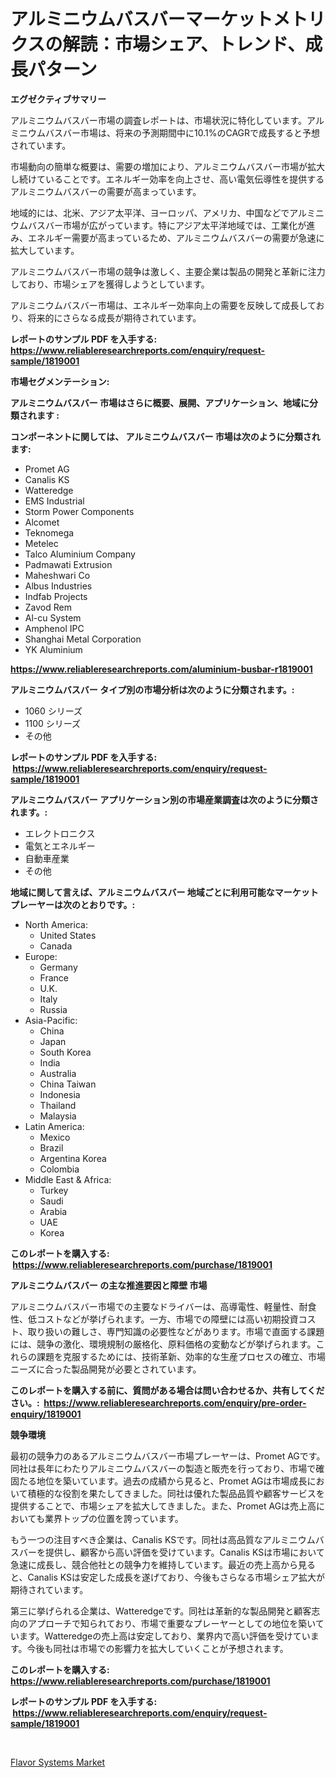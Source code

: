 <p><h1>アルミニウムバスバーマーケットメトリクスの解読：市場シェア、トレンド、成長パターン</h1></p><p><strong>エグゼクティブサマリー</strong></p>
<p><p>アルミニウムバスバー市場の調査レポートは、市場状況に特化しています。アルミニウムバスバー市場は、将来の予測期間中に10.1%のCAGRで成長すると予想されています。 </p><p>市場動向の簡単な概要は、需要の増加により、アルミニウムバスバー市場が拡大し続けていることです。エネルギー効率を向上させ、高い電気伝導性を提供するアルミニウムバスバーの需要が高まっています。</p><p>地域的には、北米、アジア太平洋、ヨーロッパ、アメリカ、中国などでアルミニウムバスバー市場が広がっています。特にアジア太平洋地域では、工業化が進み、エネルギー需要が高まっているため、アルミニウムバスバーの需要が急速に拡大しています。</p><p>アルミニウムバスバー市場の競争は激しく、主要企業は製品の開発と革新に注力しており、市場シェアを獲得しようとしています。</p><p>アルミニウムバスバー市場は、エネルギー効率向上の需要を反映して成長しており、将来的にさらなる成長が期待されています。</p></p>
<p><strong>レポートのサンプル PDF を入手する: <a href="https://www.reliableresearchreports.com/enquiry/request-sample/1819001">https://www.reliableresearchreports.com/enquiry/request-sample/1819001</a></strong></p>
<p><strong>市場セグメンテーション:</strong></p>
<p><strong> アルミニウムバスバー 市場はさらに概要、展開、アプリケーション、地域に分類されます :</strong></p>
<p><strong>コンポーネントに関しては、 アルミニウムバスバー 市場は次のように分類されます: &nbsp;</strong></p>
<p><ul><li>Promet AG</li><li>Canalis KS</li><li>Watteredge</li><li>EMS Industrial</li><li>Storm Power Components</li><li>Alcomet</li><li>Teknomega</li><li>Metelec</li><li>Talco Aluminium Company</li><li>Padmawati Extrusion</li><li>Maheshwari Co</li><li>Albus Industries</li><li>Indfab Projects</li><li>Zavod Rem</li><li>Al-cu System</li><li>Amphenol IPC</li><li>Shanghai Metal Corporation</li><li>YK Aluminium</li></ul></p>
<p><strong><a href="https://www.reliableresearchreports.com/aluminium-busbar-r1819001">https://www.reliableresearchreports.com/aluminium-busbar-r1819001</a></strong></p>
<p><strong> アルミニウムバスバー タイプ別の市場分析は次のように分類されます。:</strong></p>
<p><ul><li>1060 シリーズ</li><li>1100 シリーズ</li><li>その他</li></ul></p>
<p><strong>レポートのサンプル PDF を入手する: &nbsp;<a href="https://www.reliableresearchreports.com/enquiry/request-sample/1819001">https://www.reliableresearchreports.com/enquiry/request-sample/1819001</a></strong></p>
<p><strong> アルミニウムバスバー アプリケーション別の市場産業調査は次のように分類されます。:</strong></p>
<p><ul><li>エレクトロニクス</li><li>電気とエネルギー</li><li>自動車産業</li><li>その他</li></ul></p>
<p><strong>地域に関して言えば、アルミニウムバスバー 地域ごとに利用可能なマーケットプレーヤーは次のとおりです。:</strong></p>
<p><ul>
    <li>
        North America:
        <ul>
            <li>United States</li>
            <li>Canada</li>
        </ul>
    </li>
    <li>
        Europe:
        <ul>
            <li>Germany</li>
            <li>France</li>
            <li>U.K.</li>
            <li>Italy</li>
            <li>Russia</li>
        </ul>
    </li>
    <li>
        Asia-Pacific:
        <ul>
            <li>China</li>
            <li>Japan</li>
            <li>South Korea</li>
            <li>India</li>
            <li>Australia</li>
            <li>China Taiwan</li>
            <li>Indonesia</li>
            <li>Thailand</li>
            <li>Malaysia</li>
        </ul>
    </li>
    <li>
        Latin America:
        <ul>
            <li>Mexico</li>
            <li>Brazil</li>
            <li>Argentina Korea</li>
            <li>Colombia</li>
        </ul>
    </li>
    <li>
        Middle East & Africa:
        <ul>
            <li>Turkey</li>
            <li>Saudi</li>
            <li>Arabia</li>
            <li>UAE</li>
            <li>Korea</li>
        </ul>
    </li>
    </ul></p>
<p><strong>このレポートを購入する: &nbsp;<a href="https://www.reliableresearchreports.com/purchase/1819001">https://www.reliableresearchreports.com/purchase/1819001</a></strong></p>
<p><strong>アルミニウムバスバー の主な推進要因と障壁 市場</strong></p>
<p><p>アルミニウムバスバー市場での主要なドライバーは、高導電性、軽量性、耐食性、低コストなどが挙げられます。一方、市場での障壁には高い初期投資コスト、取り扱いの難しさ、専門知識の必要性などがあります。市場で直面する課題には、競争の激化、環境規制の厳格化、原料価格の変動などが挙げられます。これらの課題を克服するためには、技術革新、効率的な生産プロセスの確立、市場ニーズに合った製品開発が必要とされています。</p></p>
<p><strong>このレポートを購入する前に、質問がある場合は問い合わせるか、共有してください。:&nbsp; <a href="https://www.reliableresearchreports.com/enquiry/pre-order-enquiry/1819001">https://www.reliableresearchreports.com/enquiry/pre-order-enquiry/1819001</a></strong></p>
<p><strong>競争環境</strong></p>
<p><p>最初の競争力のあるアルミニウムバスバー市場プレーヤーは、Promet AGです。同社は長年にわたりアルミニウムバスバーの製造と販売を行っており、市場で確固たる地位を築いています。過去の成績から見ると、Promet AGは市場成長において積極的な役割を果たしてきました。同社は優れた製品品質や顧客サービスを提供することで、市場シェアを拡大してきました。また、Promet AGは売上高においても業界トップの位置を誇っています。</p><p>もう一つの注目すべき企業は、Canalis KSです。同社は高品質なアルミニウムバスバーを提供し、顧客から高い評価を受けています。Canalis KSは市場において急速に成長し、競合他社との競争力を維持しています。最近の売上高から見ると、Canalis KSは安定した成長を遂げており、今後もさらなる市場シェア拡大が期待されています。</p><p>第三に挙げられる企業は、Watteredgeです。同社は革新的な製品開発と顧客志向のアプローチで知られており、市場で重要なプレーヤーとしての地位を築いています。Watteredgeの売上高は安定しており、業界内で高い評価を受けています。今後も同社は市場での影響力を拡大していくことが予想されます。</p></p>
<p><strong>このレポートを購入する: &nbsp; <a href="https://www.reliableresearchreports.com/purchase/1819001">https://www.reliableresearchreports.com/purchase/1819001</a></strong></p>
<p><strong>レポートのサンプル PDF を入手する: &nbsp;<a href="https://www.reliableresearchreports.com/enquiry/request-sample/1819001">https://www.reliableresearchreports.com/enquiry/request-sample/1819001</a></strong><strong></strong></p>
<p>&nbsp;</p>
<p><p><a href="https://carnation-joke-41f.notion.site/Flavor-Systems-Market-Trends-and-Market-Analysis-forecasted-for-period-2024-2031-95dbae4d3ddd49449ed09b20d7d6d9c0">Flavor Systems Market</a></p></p>